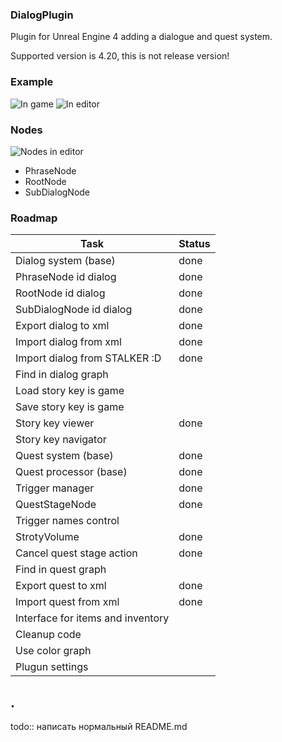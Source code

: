 ### DialogPlugin
Plugin for Unreal Engine 4 adding a dialogue and quest system.

Supported version is 4.20, this is not release version!

### Example

![In game](https://raw.githubusercontent.com/mrkriv/DialogPlugin/master/docs/images/ExamplePlay.png)
![In editor](https://raw.githubusercontent.com/mrkriv/DialogPlugin/master/docs/images/ExampleEditor.png)

### Nodes
![Nodes in editor](https://raw.githubusercontent.com/mrkriv/DialogPlugin/master/docs/images/Nodes.png)

 - PhraseNode
 - RootNode
 - SubDialogNode

### Roadmap


| Task  	                	| Status 
| --- 	                    	| ---	
| Dialog system (base) 			| done 
| PhraseNode id dialog  		| done 	
| RootNode id dialog  			| done 	
| SubDialogNode id dialog  		| done 	
| Export dialog to xml  		| done	
| Import dialog from xml  		| done
| Import dialog from STALKER :D	| done 	
| Find in dialog graph  		| 
| Load story key is game  		| 
| Save story key is game  		| 
| Story key viewer  			| done 	
| Story key navigator  			|
| Quest system (base) 			| done 	
| Quest processor (base) 		| done 	
| Trigger manager 				| done 	
| QuestStageNode 		    	| done
| Trigger names control 	    | 
| StrotyVolume		 	 	    | done
| Cancel quest stage action    	| done
| Find in quest graph  	    	| 
| Export quest to xml  			| done	
| Import quest from xml  		| done	
| Interface for items and inventory | 
| Cleanup code  				|   	
| Use color graph  				| 		
| Plugun settings  				| 		

 
## .
todo:: написать нормальный README.md

